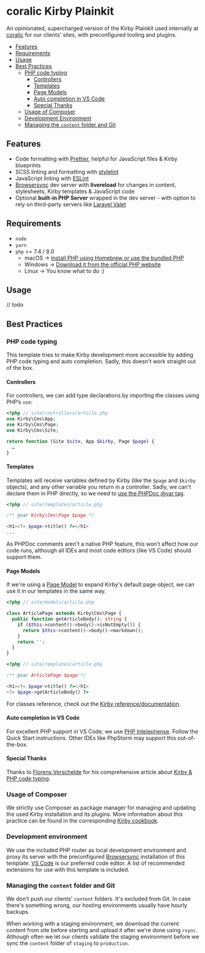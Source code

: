 # coralic Kirby Plainkit

An opinionated, supercharged version of the Kirby Plainkit used internally at
[coralic](https://coralic.de) for our clients' sites, with preconfigured tooling
and plugins.

- [Features](#features)
- [Requirements](#requirements)
- [Usage](#usage)
- [Best Practices](#best-practices)
  - [PHP code typing](#php-code-typing)
    - [Controllers](#controllers)
    - [Templates](#templates)
    - [Page Models](#page-models)
    - [Auto completion in VS Code](#auto-completion-in-vs-code)
    - [Special Thanks](#special-thanks)
  - [Usage of Composer](#usage-of-composer)
  - [Development Environment](#development-environment)
  - [Managing the `content` folder and Git](#managing-the-content-folder-and-git)

## Features

- Code formatting with [Prettier](https://prettier.io/), helpful for JavaScript files
  & Kirby blueprints
- SCSS linting and formatting with [stylelint](https://stylelint.io/)
- JavaScript linting with [ESLint](https://eslint.org/)
- [Browsersync](https://www.browsersync.io/) dev server with **livereload** for changes in content, stylesheets, Kirby templates & JavaScript code
- Optional **built-in PHP Server** wrapped in the dev server - with option to rely on third-party servers like [Laravel Valet](https://laravel.com/docs/8.x/valet)

## Requirements

- `node`
- `yarn`
- `php` >= 7.4 / 8.0
  - macOS → [Install PHP using Homebrew or use the bundled PHP](https://www.php.net/manual/en/install.macosx.php)
  - Windows → [Download it from the official PHP website](http://windows.php.net/download)
  - Linux → You know what to do :)

## Usage

// todo

## Best Practices

### PHP code typing

This template tries to make Kirby development more accessible by adding PHP code
typing and auto completion. Sadly, this doesn't work straight out of the box.

#### Controllers

For controllers, we can add type declarations by importing the classes using
PHP’s `use`:

```php
<?php // site/controllers/article.php
use Kirby\Cms\App;
use Kirby\Cms\Page;
use Kirby\Cms\Site;

return function (Site $site, App $kirby, Page $page) {
  …
}
```

#### Templates

Templates will receive variables defined by Kirby (like the `$page` and `$kirby`
objects), and any other variable you return in a controller. Sadly, we can't
declare them in PHP directly, so we need to
[use the PHPDoc @var tag](https://github.com/php-fig/fig-standards/blob/2668020622d9d9eaf11d403bc1d26664dfc3ef8e/proposed/phpdoc-tags.md#517-var).

```php
<?php // site/templates/article.php

/** @var Kirby\Cms\Page $page */

<h1><?= $page->title() ?></h1>
...
```

As PHPDoc comments aren't a native PHP feature, this won't affect how our code
runs, although all IDEs and most code editors (like VS Code) should support
them.

#### Page Models

If we're using a
[Page Model](https://getkirby.com/docs/guide/templates/page-models) to expand
Kirby's default page object, we can use it in our templates in the same way.

```php
<?php // site/models/article.php

class ArticlePage extends Kirby\Cms\Page {
  public function getArticleBody(): string {
    if ($this->content()->body()->isNotEmpty()) {
      return $this->content()->body()->markdown();
    }
    return '';
  }
}
```

```php
<?php // site/templates/article.php

/** @var ArticlePage $page */

<h1><?= $page->title() ?></h1>
<?= $page->getArticleBody() ?>
```

For classes reference, check out the
[Kirby reference/documentation](https://getkirby.com/docs/reference/@/classes).

#### Auto completion in VS Code

For excellent PHP support in VS Code, we use
[PHP Intelephense](https://marketplace.visualstudio.com/items?itemName=bmewburn.vscode-intelephense-client).
Follow the Quick Start instructions. Other IDEs like PhpStorm may support this
out-of-the-box.

#### Special Thanks

Thanks to [Florens Verschelde](https://fvsch.com/) for his comprehensive article
about [Kirby & PHP code typing](https://fvsch.com/kirby-typing).

### Usage of Composer

We strictly use Composer as package manager for managing and updating the used
Kirby installation and its plugins. More information about this practice can be
found in the corresponding
[Kirby cookbook](https://getkirby.com/docs/cookbook/setup/composer).

### Development environment

We use the included PHP router as local development environment and proxy its
server with the preconfigured [Browsersync](https://www.browsersync.io/)
installation of this template. [VS Code](https://code.visualstudio.com/) is our
preferred code editor. A list of recommended extensions for use with this
template is included.

### Managing the `content` folder and Git

We don't push our clients' `content` folders. It's excluded from Git. In case
there's something wrong, our hosting environments usually have hourly backups.

When working with a staging environment, we download the current content from
site before starting and upload it after we're done using `rsync`. Although
often we let our clients validate the staging environment before we sync the
`content` folder of `staging` to `production`.
